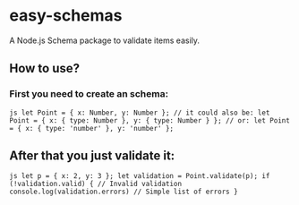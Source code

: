 # easy-schemas
A Node.js Schema package to validate items easily.

## How to use?

### First you need to create an schema:

``js
  let Point = { x: Number, y: Number };
  // it could also be:
  let Point = { x: { type: Number }, y: { type: Number } };
  // or:
  let Point = { x: { type: 'number' }, y: 'number' };
``

## After that you just validate it:

``js
  let p = { x: 2, y: 3 };
  let validation = Point.validate(p);
  if (!validation.valid) { // Invalid validation
    console.log(validation.errors) // Simple list of errors
  }
``